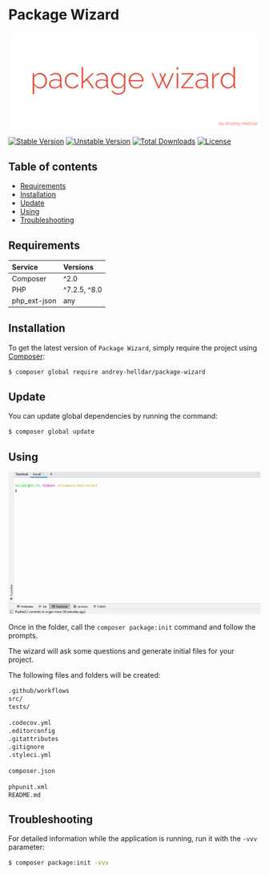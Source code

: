 # Package Wizard

<p align="center">
    <img src="/.github/images/logotype.png?raw=true" alt="Package Wizard Logotype"/>
</p>

[![Stable Version][badge_stable]][link_packagist]
[![Unstable Version][badge_unstable]][link_packagist]
[![Total Downloads][badge_downloads]][link_packagist]
[![License][badge_license]][link_license]

## Table of contents

* [Requirements](#requirements)
* [Installation](#installation)
* [Update](#update)
* [Using](#using)
* [Troubleshooting](#troubleshooting)

## Requirements

| Service | Versions |
|:---|:---|
| Composer | ^2.0 |
| PHP | ^7.2.5, ^8.0 |
| php_ext-json | any |

## Installation

To get the latest version of `Package Wizard`, simply require the project using [Composer](https://getcomposer.org):

```bash
$ composer global require andrey-helldar/package-wizard
```

## Update

You can update global dependencies by running the command:

```bash
$ composer global update
```

## Using

<p align="center">
    <img src="/.github/images/preview.gif?raw=true" alt="Preview"/>
</p>

Once in the folder, call the `composer package:init` command and follow the prompts.

The wizard will ask some questions and generate initial files for your project.

The following files and folders will be created:

```
.github/workflows
src/
tests/

.codecov.yml
.editorconfig
.gitattributes
.gitignore
.styleci.yml

composer.json

phpunit.xml
README.md
```

## Troubleshooting

For detailed information while the application is running, run it with the `-vvv` parameter:

```bash
$ composer package:init -vvv
```

[badge_downloads]:      https://img.shields.io/packagist/dt/andrey-helldar/package-wizard.svg?style=flat-square

[badge_license]:        https://img.shields.io/packagist/l/andrey-helldar/package-wizard.svg?style=flat-square

[badge_stable]:         https://img.shields.io/github/v/release/andrey-helldar/package-wizard?label=stable&style=flat-square

[badge_unstable]:       https://img.shields.io/badge/unstable-dev--main-orange?style=flat-square

[link_license]:         LICENSE

[link_packagist]:       https://packagist.org/packages/andrey-helldar/package-wizard

